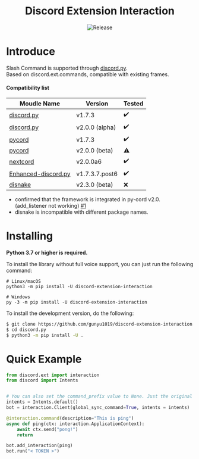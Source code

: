 <h1 align="center">Discord Extension Interaction</h1>
<p align="center">
    <img src="https://img.shields.io/badge/release_version-0.5.2%20beta-0080aa?style=flat" alt="Release" >
</p>

# Introduce
Slash Command is supported through [discord.py](https://github.com/Rapptz/discord.py). <br/>
Based on discord.ext.commands, compatible with existing frames.


#### Compatibility list
<table>
    <thead>
        <tr>
            <th>Moudle Name</th>
            <th>Version</th>
            <th>Tested</th>
        </tr>
    </thead>
    <tbody>
        <tr>
            <td><a href="https://github.com/Rapptz/discord.py">discord.py</a></td>
            <td>v1.7.3</td>
            <td>✔️</td>
        </tr>
        <tr>
            <td><a href="https://github.com/Rapptz/discord.py">discord.py</a></td>
            <td>v2.0.0 (alpha)</td>
            <td>✔️</td>
        </tr>
        <tr>
            <td><a href="https://github.com/Pycord-Development/pycord">pycord</a></td>
            <td>v1.7.3</td>
            <td>✔️</td>
        </tr>
        <tr>
            <td><a href="https://github.com/Pycord-Development/pycord">pycord</a></td>
            <td>v2.0.0 (beta)</td>
            <td>⚠️</td>
        </tr>
        <tr>
            <td><a href="https://github.com/nextcord/nextcord">nextcord</a></td>
            <td>v2.0.0a6</td>
            <td>✔️</td>
        </tr>
        <tr>
            <td><a href="https://github.com/iDevision/enhanced-discord.py">Enhanced-discord.py</a></td>
            <td>v1.7.3.7.post6</td>
            <td>✔️</td>
        </tr>
        <tr>
            <td><a href="https://github.com/DisnakeDev/disnake">disnake</a></td>
            <td>v2.3.0 (beta)</td>
            <td>❌️</td>
        </tr>
    </tbody>
</table>

* confirmed that the framework is integrated in py-cord v2.0. (add_listener not working) [#1](https://github.com/gunyu1019/discord-extension-interaction/issues/1)
* disnake is incompatible with different package names.

# Installing
**Python 3.7 or higher is required.**<br/>

To install the library without full voice support, you can just run the following command:
```commandline
# Linux/macOS
python3 -m pip install -U discord-extension-interaction

# Windows
py -3 -m pip install -U discord-extension-interaction
```

To install the development version, do the following:
```bash
$ git clone https://github.com/gunyu1019/discord-extension-interaction
$ cd discord.py
$ python3 -m pip install -U .
```

# Quick Example
```python
from discord.ext import interaction
from discord import Intents


# You can also set the command_prefix value to None. Just the original framework will not work.
intents = Intents.default()
bot = interaction.Client(global_sync_command=True, intents = intents)

@interaction.command(description="This is ping")
async def ping(ctx: interaction.ApplicationContext):
    await ctx.send("pong!")
    return

bot.add_interaction(ping)
bot.run("< TOKEN >")
```
